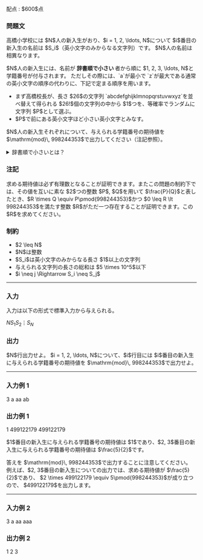 
<div>

<span>

<span>

<p>
配点 : $600$点
</p>

<div>

<section>

### **問題文**

<p>
高橋小学校には $N$人の新入生がおり、$i = 1, 2, \ldots, N$について $i$番目の新入生の名前は $S_i$（英小文字のみからなる文字列）です。
$N$人の名前は相異なります。
</p>

<p>
$N$人の新入生には、名前が
<strong>
辞書順で小さい
</strong>
者から順に $1, 2, 3, \ldots, N$と学籍番号が付与されます。
ただしその際には、`a`が最小で `z`が最大である通常の英小文字の順序の代わりに、下記で定まる順序を用います。
</p>

<ul>

<li>
まず高橋校長が、長さ $26$の文字列 `abcdefghijklmnopqrstuvwxyz`を並べ替えて得られる $26!$個の文字列の中から $1$つを、等確率でランダムに文字列 $P$として選ぶ。
</li>

<li>
$P$で前にある英小文字ほど小さい英小文字とみなす。
</li>

</ul>

<p>
$N$人の新入生それぞれについて、与えられる学籍番号の期待値を $\mathrm{mod}\, 998244353$で出力してください（注記参照）。
</p>

<details>

<summary>
辞書順で小さいとは？
</summary>

<p>
文字列 $S = S_1S_2\ldots S_{|S|}$が文字列 $T = T_1T_2\ldots T_{|T|}$より
<strong>
辞書順で小さい
</strong>
とは、下記の 1. と 2. のどちらかが成り立つことを言います。
ここで、$|S|, |T|$はそれぞれ $S, T$の長さを表します。
</p>

<ol>

<li>
$|S| \lt |T|$かつ $S_1S_2\ldots S_{|S|} = T_1T_2\ldots T_{|S|}$。 
</li>

<li>
ある整数 $1 \leq i \leq \min\lbrace |S|, |T| \rbrace$が存在して、下記の $2$つがともに成り立つ。

<ul>

<li>
$S_1S_2\ldots S_{i-1} = T_1T_2\ldots T_{i-1}$
</li>

<li>
$S_i$が $T_i$より小さい文字である。
</li>

</ul>

</li>

</ol>

</details>

</section>

</div>

<div>

<section>

### **注記**

<p>
求める期待値は必ず有理数となることが証明できます。またこの問題の制約下では、その値を互いに素な $2$つの整数 $P$, $Q$を用いて $\frac{P}{Q}$と表したとき、$R \times Q \equiv P\pmod{998244353}$かつ $0 \leq R \lt 998244353$を満たす整数 $R$がただ一つ存在することが証明できます。この $R$を求めてください。
</p>

</section>

</div>

<div>

<section>

### **制約**

<ul>

<li>
$2 \leq N$
</li>

<li>
$N$は整数
</li>

<li>
$S_i$は英小文字のみからなる長さ $1$以上の文字列
</li>

<li>
与えられる文字列の長さの総和は $5 \times 10^5$以下
</li>

<li>
$i \neq j \Rightarrow S_i \neq S_j$
</li>

</ul>

</section>

</div>

---

<div>

<div>

<section>

### **入力**

<p>
入力は以下の形式で標準入力から与えられる。
</p>

<div>

$N$$S_1$$S_2$$\vdots$$S_N$
</div>

</section>

</div>

<div>

<section>

### **出力**

<p>
$N$行出力せよ。
$i = 1, 2, \ldots, N$について、$i$行目には $i$番目の新入生に与えられる学籍番号の期待値を $\mathrm{mod}\, 998244353$で出力せよ。
</p>

</section>

</div>

</div>

---

<div>

<section>

### **入力例 1**

<div>

3
a
aa
ab

</div>

</section>

</div>

<div>

<section>

### **出力例 1**

<div>

1
499122179
499122179

</div>

<p>
$1$番目の新入生に与えられる学籍番号の期待値は $1$であり、$2, 3$番目の新入生に与えられる学籍番号の期待値は $\frac{5}{2}$です。
</p>

<p>
答えを $\mathrm{mod}\, 998244353$で出力することに注意してください。
例えば、$2, 3$番目の新入生についての出力では、求める期待値が $\frac{5}{2}$であり、
$2 \times 499122179 \equiv 5\pmod{998244353}$が成り立つので、
$499122179$を出力します。
</p>

</section>

</div>

---

<div>

<section>

### **入力例 2**

<div>

3
a
aa
aaa

</div>

</section>

</div>

<div>

<section>

### **出力例 2**

<div>

1
2
3

</div>

</section>

</div>

</span>

</span>

</div>
